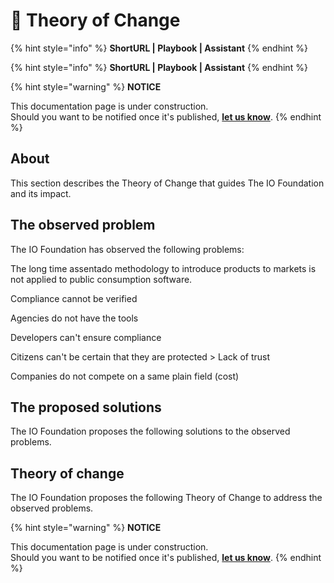 # 🔀 Theory of Change

{% hint style="info" %}
**ShortURL | Playbook | Assistant**
{% endhint %}



{% hint style="info" %}
**ShortURL | Playbook | Assistant**
{% endhint %}

{% hint style="warning" %}
**NOTICE**

This documentation page is under construction.\
Should you want to be notified once it's published, [**let us know**](https://tiof.click/TIOFTarianUpdatesService).
{% endhint %}

## About

This section describes the Theory of Change that guides The IO Foundation and its impact.

## The observed problem

The IO Foundation has observed the following problems:

The long time assentado methodology to introduce products to markets is not applied to public consumption software.

Compliance cannot be verified

Agencies do not have the tools

Developers can't ensure compliance

Citizens can't be certain that they are protected > Lack of trust

Companies do not compete on a same plain field (cost)&#x20;



## The proposed solutions

The IO Foundation proposes the following solutions to the observed problems.



## Theory of change

The IO Foundation proposes the following Theory of Change to address the observed problems.



{% hint style="warning" %}
**NOTICE**

This documentation page is under construction.\
Should you want to be notified once it's published, [**let us know**](https://tiof.click/TIOFTarianUpdatesService).
{% endhint %}
